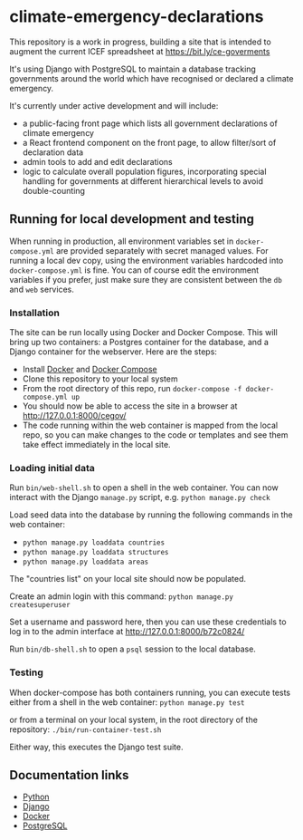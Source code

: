 # climate-emergency-declarations

This repository is a work in progress, building a site that is intended to augment the current ICEF spreadsheet at https://bit.ly/ce-goverments

It's using Django with PostgreSQL to maintain a database tracking governments around the world which have recognised or declared a climate emergency.

It's currently under active development and will include:

* a public-facing front page which lists all government declarations of climate emergency
* a React frontend component on the front page, to allow filter/sort of declaration data
* admin tools to add and edit declarations
* logic to calculate overall population figures, incorporating special handling for governments at different hierarchical levels to avoid double-counting

## Running for local development and testing

When running in production, all environment variables set in `docker-compose.yml` are provided separately with secret managed values. For running a local dev copy, using the environment variables hardcoded into `docker-compose.yml` is fine. You can of course edit the environment variables if you prefer, just make sure they are consistent between the `db` and `web` services.

### Installation

The site can be run locally using Docker and Docker Compose. This will bring up two containers: a Postgres container for the database, and a Django container for the webserver. Here are the steps:

* Install [Docker](https://docs.docker.com/install/) and [Docker Compose](https://docs.docker.com/compose/install/)
* Clone this repository to your local system
* From the root directory of this repo, run `docker-compose -f docker-compose.yml up`
* You should now be able to access the site in a browser at http://127.0.0.1:8000/cegov/
* The code running within the web container is mapped from the local repo, so you can make changes to the code or templates and see them take effect immediately in the local site.

### Loading initial data

Run `bin/web-shell.sh` to open a shell in the web container. You can now interact with the Django `manage.py` script, e.g. `python manage.py check`

Load seed data into the database by running the following commands in the web container:
 * `python manage.py loaddata countries`
 * `python manage.py loaddata structures`
 * `python manage.py loaddata areas`

The "countries list" on your local site should now be populated.

Create an admin login with this command: `python manage.py createsuperuser`

Set a username and password here, then you can use these credentials to log in to the admin interface at http://127.0.0.1:8000/b72c0824/

Run `bin/db-shell.sh` to open a `psql` session to the local database.

### Testing

When docker-compose has both containers running, you can execute tests either from a shell in the web container: `python manage.py test`

or from a terminal on your local system, in the root directory of the repository: `./bin/run-container-test.sh`

Either way, this executes the Django test suite.

## Documentation links

* [Python](https://docs.python.org/3/)
* [Django](https://docs.djangoproject.com/en/2.2/)
* [Docker](https://docs.docker.com/)
* [PostgreSQL](https://www.postgresql.org/docs/11/index.html)

